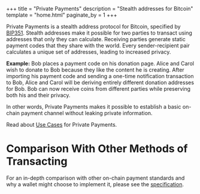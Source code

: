 +++
title = "Private Payments"
description = "Stealth addresses for Bitcoin"
template = "home.html"
paginate_by = 1
+++

Private Payments is a stealth address protocol for Bitcoin, specified by [BIP351](https://github.com/bitcoin/bips/blob/master/bip-0351.mediawiki). Stealth addresses make it possible for two parties to transact using addresses that only they can calculate. Receiving parties generate static payment codes that they share with the world. Every sender-recipient pair calculates a unique set of addresses, leading to increased privacy.

**Example:** Bob places a payment code on his donation page. Alice and Carol wish to donate to Bob because they like the content he is creating. After importing his payment code and sending a one-time notification transaction to Bob, Alice and Carol will be deriving entirely different donation addresses for Bob. Bob can now receive coins from different parties while preserving both his and their privacy.

In other words, Private Payments makes it possible to establish a basic on-chain payment channel without leaking private information.

Read about [Use Cases](/use-cases) for Private Payments.


# Comparison With Other Methods of Transacting

For an in-depth comparison with other on-chain payment standards and why a wallet might choose to implement it, please see the [specification](https://github.com/bitcoin/bips/blob/master/bip-0351.mediawiki#Motivation).
